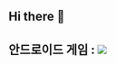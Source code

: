 ## Hi there 👋

## 안드로이드 게임 : <a href="https://play.google.com/store/apps/details?id=com.Tommy.onetoinfinity" target="_blank"><img src="https://img.shields.io/badge/game-34A853?style=plastic&logo=android&logoColor=34A853"/></a>
